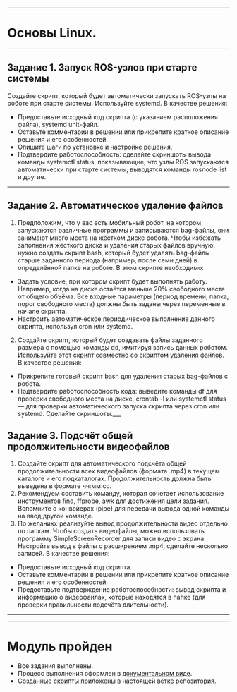 ___
# Основы Linux.
___
## Задание 1. Запуск ROS-узлов при старте системы
Создайте скрипт, который будет автоматически запускать ROS-узлы на роботе при старте системы. Используйте systemd. 
В качестве решения:
* Предоставьте исходный код скрипта (с указанием расположения файла), systemd unit-файл.
* Оставьте комментарии в решении или прикрепите краткое описание решения и его особенностей.
* Опишите шаги по установке и настройке решения.
* Подтвердите работоспособность: сделайте скриншоты вывода команды systemctl status, показывающие, что узлы ROS запускаются автоматически при старте системы, выводятся команды rosnode list и другие.
___
## Задание 2. Автоматическое удаление файлов
1. Предположим, что у вас есть мобильный робот, на котором запускаются различные программы и записываются bag-файлы, они занимают много места на жёстком диске робота. Чтобы избежать заполнения жёсткого диска и удаления старых файлов вручную, нужно создать скрипт bash, который будет удалять bag-файлы старше заданного периода (например, после семи дней) в определённой папке на роботе. В этом скрипте необходимо:
* Задать условие, при котором скрипт будет выполнять работу. Например, когда на диске остаётся меньше 20% свободного места от общего объёма. Все входные параметры (период времени, папка, порог свободного места) должны быть заданы через переменные в начале скрипта.
* Настроить автоматическое периодическое выполнение данного скрипта, используя cron или systemd.
2. Создайте скрипт, который будет создавать файлы заданного размера с помощью команды dd, имитируя запись данных роботом. Используйте этот скрипт совместно со скриптом удаления файлов.
В качестве решения:
* Прикрепите готовый скрипт bash для удаления старых bag-файлов с робота.
* Подтвердите работоспособность кода: выведите команды df для проверки свободного места на диске, crontab -l или systemctl status — для проверки автоматического запуска скрипта через cron или systemd. Сделайте скриншоты.___
## Задание 3. Подсчёт общей продолжительности видеофайлов
1. Создайте скрипт для автоматического подсчёта общей продолжительности всех видеофайлов (формата .mp4) в текущем каталоге и его подкаталогах. Продолжительность должна быть выведена в формате чч:мм:сс.
2. Рекомендуем составить команду, которая сочетает использование инструментов find, ffprobe, awk для достижения цели задания. Вспомните о конвейерах (pipe) для передачи вывода одной команды на ввод другой команде.
3. По желанию: реализуйте вывод продолжительности видео отдельно по папкам. 
Чтобы создать видеофайлы, можно использовать программу SimpleScreenRecorder для записи видео с экрана. Настройте вывод в файлы с расширением .mp4, сделайте несколько записей. 
В качестве решения:
* Предоставьте исходный код скрипта.
* Оставьте комментарии в решении или прикрепите краткое описание решения и его особенностей.
* Предоставьте подтверждение работоспособности: вывод скрипта и информацию о видеофайлах, которые находятся в папке (для проверки правильности подсчёта длительности). 
___
___
# Модуль пройден
* Все задания выполнены. 
* Процесс выполнения оформлен в [документальном виде](https://github.com/al-sapsan/skill-linux/blob/module2/m2-pw.pdf).
* Созданные скрипты приложены в настоящей ветке репозитория.


